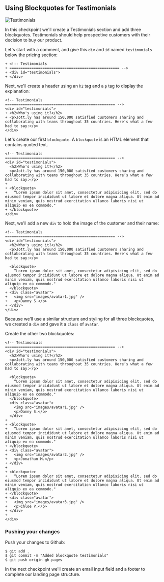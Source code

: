 ## Using Blockquotes for Testimonials

![Testimonials](http://cl.ly/WGoP/05-testimonials.png)

In this checkpoint we'll create a Testimonials section and add three blockquotes. Testimonials should help prospective customers with their decision to buy our product.

Let's start with a comment, and give this `div` and `id` named `testimonials` below the pricing section:

```html(index.html)
+ <!-- Testimonials
+ ================================================== -->
+ <div id="testimonials">
+ </div>
```

Next, we'll create a header using an `h2` tag and a `p` tag to display the explanation:

```html(index.html)
<!-- Testimonials
================================================== -->
<div id="testimonials">
+ <h2>Who's using it?</h2>
+ <p>Jott.ly has around 150,000 satisfied customers sharing and collaborating with teams throughout 35 countries. Here’s what a few had to say:</p>
</div>
```

Let's create our first `blockquote`. A `blockquote` is an HTML element that contains quoted text.

```html(index.html)
<!-- Testimonials
================================================== -->
<div id="testimonials">
  <h2>Who's using it?</h2>
  <p>Jott.ly has around 150,000 satisfied customers sharing and collaborating with teams throughout 35 countries. Here’s what a few had to say:</p>
+
+ <blockquote>
+   “Lorem ipsum dolor sit amet, consectetur adipisicing elit, sed do eiusmod tempor incididunt ut labore et dolore magna aliqua. Ut enim ad minim veniam, quis nostrud exercitation ullamco laboris nisi ut aliquip ex ea commodo."
+ </blockquote>
</div>
```

Next, we'll add a new `div` to hold the image of the customer and their name:

```html(index.html)
<!-- Testimonials
================================================== -->
<div id="testimonials">
  <h2>Who's using it?</h2>
  <p>Jott.ly has around 150,000 satisfied customers sharing and collaborating with teams throughout 35 countries. Here’s what a few had to say:</p>

  <blockquote>
    “Lorem ipsum dolor sit amet, consectetur adipisicing elit, sed do eiusmod tempor incididunt ut labore et dolore magna aliqua. Ut enim ad minim veniam, quis nostrud exercitation ullamco laboris nisi ut aliquip ex ea commodo."
  </blockquote>
+ <div class="avatar">
+   <img src="images/avatar1.jpg" />
+   <p>Danny S.</p>
+ </div>
</div>
```

Because we'll use a similar structure and styling for all three blockquotes, we created a `div` and gave it a `class` of `avatar`.

Create the other two blockquotes:

```html(index.html)
<!-- Testimonials
================================================== -->
<div id="testimonials">
  <h2>Who's using it?</h2>
  <p>Jott.ly has around 150,000 satisfied customers sharing and collaborating with teams throughout 35 countries. Here’s what a few had to say:</p>

  <blockquote>
    “Lorem ipsum dolor sit amet, consectetur adipisicing elit, sed do eiusmod tempor incididunt ut labore et dolore magna aliqua. Ut enim ad minim veniam, quis nostrud exercitation ullamco laboris nisi ut aliquip ex ea commodo."
  </blockquote>
  <div class="avatar">
    <img src="images/avatar1.jpg" />
    <p>Danny S.</p>
  </div>
+
+ <blockquote>
+   “Lorem ipsum dolor sit amet, consectetur adipisicing elit, sed do eiusmod tempor incididunt ut labore et dolore magna aliqua. Ut enim ad minim veniam, quis nostrud exercitation ullamco laboris nisi ut aliquip ex ea commodo."
+ </blockquote>
+ <div class="avatar">
+   <img src="images/avatar2.jpg" />
+   <p>Jonathan M.</p>
+ </div>
+  
+ <blockquote>
+   “Lorem ipsum dolor sit amet, consectetur adipisicing elit, sed do eiusmod tempor incididunt ut labore et dolore magna aliqua. Ut enim ad minim veniam, quis nostrud exercitation ullamco laboris nisi ut aliquip ex ea commodo."
+ </blockquote>
+ <div class="avatar">
+   <img src="images/avatar3.jpg" />
+   <p>Chloe P.</p>
+ </div>
+
</div>
```

### Pushing your changes

Push your changes to Github:

```bash(Terminal)
$ git add .
$ git commit -m "Added blockquote testimonials"
$ git push origin gh-pages
```

In the next checkpoint we'll create an email input field and a footer to complete our landing page structure.
